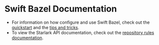 # Swift Bazel Documentation

- For information on how configure and use Swift Bazel, check out the [quickstart] and the [tips
  and tricks].
- To view the Starlark API documentation, check out the [repository rules documentation].


[quickstart]: /README.md#quickstart
[repository rules documentation]: /docs/repository_rules_overview.md
[tips and tricks]: /README.md#tips-and-tricks
